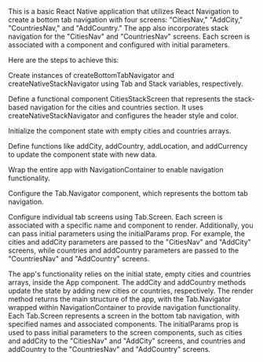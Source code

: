 This is a basic React Native application that utilizes React Navigation to create a bottom tab navigation with four screens: "CitiesNav," "AddCity," "CountriesNav," and "AddCountry." The app also incorporates stack navigation for the "CitiesNav" and "CountriesNav" screens. Each screen is associated with a component and configured with initial parameters.

Here are the steps to achieve this:

Create instances of createBottomTabNavigator and createNativeStackNavigator using Tab and Stack variables, respectively.

Define a functional component CitiesStackScreen that represents the stack-based navigation for the cities and countries section. It uses createNativeStackNavigator and configures the header style and color.

Initialize the component state with empty cities and countries arrays.

Define functions like addCity, addCountry, addLocation, and addCurrency to update the component state with new data.

Wrap the entire app with NavigationContainer to enable navigation functionality.

Configure the Tab.Navigator component, which represents the bottom tab navigation.

Configure individual tab screens using Tab.Screen. Each screen is associated with a specific name and component to render. Additionally, you can pass initial parameters using the initialParams prop. For example, the cities and addCity parameters are passed to the "CitiesNav" and "AddCity" screens, while countries and addCountry parameters are passed to the "CountriesNav" and "AddCountry" screens.

The app's functionality relies on the initial state, empty cities and countries arrays, inside the App component. The addCity and addCountry methods update the state by adding new cities or countries, respectively. The render method returns the main structure of the app, with the Tab.Navigator wrapped within NavigationContainer to provide navigation functionality. Each Tab.Screen represents a screen in the bottom tab navigation, with specified names and associated components. The initialParams prop is used to pass initial parameters to the screen components, such as cities and addCity to the "CitiesNav" and "AddCity" screens, and countries and addCountry to the "CountriesNav" and "AddCountry" screens.
